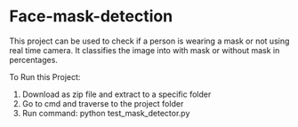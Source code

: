 # Face-mask-detection
 This project can be used to check if a person is wearing a mask or not using real time camera. It classifies the image into with mask or without mask in percentages.<br/>

To Run this Project: <br/>
1. Download as zip file and extract to a specific folder <br/>
2. Go to cmd and traverse to the project folder <br/>
3. Run command: python test_mask_detector.py <br/>
